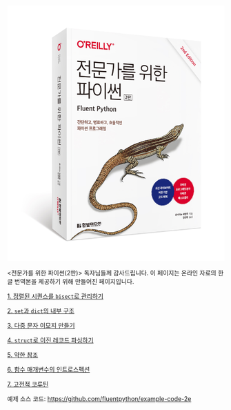 ![](cover-2ed-kor.jpg)

<전문가를 위한 파이썬(2판)> 독자님들께 감사드립니다. 이 페이지는 온라인 자료의 한글 번역본을 제공하기 위해 만들어진 페이지입니다.

[1. 정렬된 시퀀스를 `bisect`로 관리하기](./article1/article1.md)

[2. `set`과 `dict`의 내부 구조](./article2/article2.md)

[3. 다중 문자 이모지 만들기](./article3/article3.md)

[4. `struct`로 이진 레코드 파싱하기](./article4/article4.md)

[5. 약한 참조](./article5/article5.md)

[6. 함수 매개변수의 인트로스펙션](./article6/article6.md)

[7. 고전적 코루틴](./article7/article7.md)


예제 소스 코드: https://github.com/fluentpython/example-code-2e
